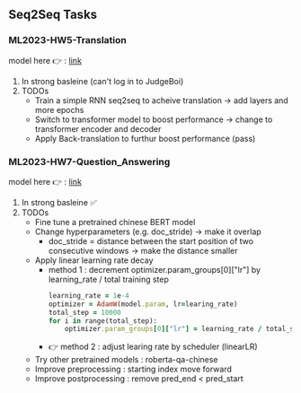 ## Seq2Seq Tasks
### ML2023-HW5-Translation
model here :point_right: : [link](https://github.com/stephanie0324/ML_practrice/blob/master/Seq2Seq/ML2023-HW5-Translation.ipynb)
1. In strong basleine (can't log in to JudgeBoi)
2. TODOs
   * Train a simple RNN seq2seq to acheive translation -> add layers and more epochs
   * Switch to transformer model to boost performance -> change to transformer encoder and decoder
   * Apply Back-translation to furthur boost performance (pass)
### ML2023-HW7-Question_Answering
model here :point_right: : [link](https://github.com/stephanie0324/ML_practrice/blob/master/Seq2Seq/ML2023_HW7_Question_Answering.ipynb)
1. In strong basleine :white_check_mark:
2. TODOs
   * Fine tune a pretrained chinese BERT model
   * Change hyperparameters (e.g. doc_stride) -> make it overlap
      * doc_stride = distance between the start position of two consecutive windows -> make the distance smaller
   * Apply linear learning rate decay
      * method 1 : decrement optimizer.param_groups[0]["lr"] by learning_rate / total training step
         ```ruby
         learning_rate = 1e-4
         optimizer = AdamW(model.param, lr=learing_rate)
         total_step = 10000
         for i in range(total_step):
             optimizer.param_groups[0]["lr"] = learning_rate / total_step
         ```
      * :point_right: method 2 : adjust learing rate by scheduler (linearLR)
   * Try other pretrained models : roberta-qa-chinese
   * Improve preprocessing : starting index move forward
   * Improve postprocessing : remove pred_end < pred_start 
